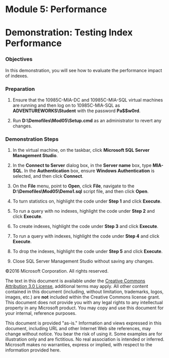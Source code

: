 # Module 5: Performance
# Demonstration: Testing Index Performance

### Objectives

In this demonstration, you will see how to evaluate the performance impact of indexes.

### Preparation

1.	Ensure that the 10985C-MIA-DC and 10985C-MIA-SQL virtual machines are running and then log on to 10985C-MIA-SQL as **ADVENTUREWORKS\Student** with the password **Pa$$w0rd**. 

2.	Run **D:\Demofiles\Mod05\Setup.cmd** as an administrator to revert any changes.

### Demonstration Steps

1.  In the virtual machine, on the taskbar, click **Microsoft SQL Server Management Studio**.

2.  In the **Connect to Server** dialog box, in the **Server name** box, type **MIA-SQL**. In the **Authentication** box, ensure **Windows Authentication** is selected, and then click **Connect**.

3.  On the **File** menu, point to **Open**, click **File**, navigate to the **D:\\Demofiles\\Mod05\\Demo1.sql** script file, and then click **Open**.

4.  To turn statistics on, highlight the code under **Step 1** and click **Execute**.

5.  To run a query with no indexes, highlight the code under **Step 2** and click **Execute**.

6.  To create indexes, highlight the code under **Step 3** and click **Execute**.

7.  To run a query with indexes, highlight the code under **Step 4** and click **Execute**.

8.  To drop the indexes, highlight the code under **Step 5** and click **Execute**.

9.  Close SQL Server Management Studio without saving any changes.


©2016 Microsoft Corporation. All rights reserved.

The text in this document is available under the [Creative Commons Attribution 3.0 License](https://creativecommons.org/licenses/by/3.0/legalcode "Creative Commons Attribution 3.0 License"), additional terms may apply.  All other content contained in this document (including, without limitation, trademarks, logos, images, etc.) are **not** included within the Creative Commons license grant.  This document does not provide you with any legal rights to any intellectual property in any Microsoft product. You may copy and use this document for your internal, reference purposes.

This document is provided "as-is." Information and views expressed in this document, including URL and other Internet Web site references, may change without notice. You bear the risk of using it. Some examples are for illustration only and are fictitious. No real association is intended or inferred. Microsoft makes no warranties, express or implied, with respect to the information provided here.